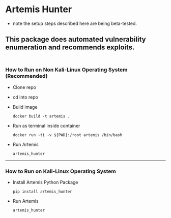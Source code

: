 # Artemis Hunter
* note the setup steps described here are being beta-tested.

## This package does automated vulnerability enumeration and recommends exploits.<br><br>

### How to Run on Non Kali-Linux Operating System (Recommended)
* Clone repo
* cd into repo
* Build image

    ```
    docker build -t artemis .
    ```
* Run as terminal inside container
  ```
  docker run -ti -v ${PWD}:/root artemis /bin/bash
  ```

* Run Artemis

  ```
  artemis_hunter 
  ```
  
---  

### How to Run on Kali-Linux Operating System
* Install Artemis Python Package

    ```
    pip install artemis_hunter
    ```
* Run Artemis
  ```
  artemis_hunter 
  ```
